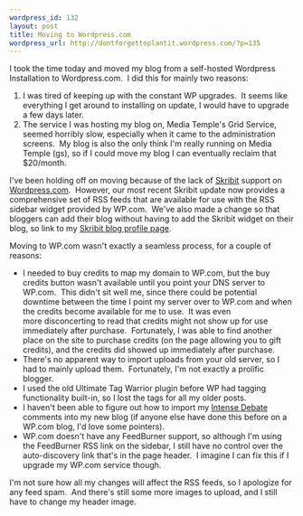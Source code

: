 ```yaml
--- 
wordpress_id: 132
layout: post
title: Moving to Wordpress.com
wordpress_url: http://dontforgettoplantit.wordpress.com/?p=135
---
```

I took the time today and moved my blog from a self-hosted Wordpress Installation to Wordpress.com.  I did this for mainly two reasons:
<ol>
	<li>I was tired of keeping up with the constant WP upgrades.  It seems like everything I get around to installing on update, I would have to upgrade a few days later.</li>
	<li>The service I was hosting my blog on, Media Temple's Grid Service, seemed horribly slow, especially when it came to the administration screens.  My blog is also the only think I'm really running on Media Temple (gs), so if I could move my blog I can eventually reclaim that $20/month.</li>
</ol>
I've been holding off on moving because of the lack of <a title="Social Suggestion Software" href="http://skribit.com">Skribit</a> support on <a href="http://wordpress.com">Wordpress.com</a>.  However, our most recent Skribit update now provides a comprehensive set of RSS feeds that are available for use with the RSS sidebar widget provided by WP.com.  We've also made a change so that bloggers can add their blog without having to add the Skribit widget on their blog, so link to my <a title="Skribit Page for Don't Forget to Plant it!" href="http://skribit.com/blogs/don-t-forget-to-plant-it">Skribit blog profile page</a>.

Moving to WP.com wasn't exactly a seamless process, for a couple of reasons:
<ul>
	<li>I needed to buy credits to map my domain to WP.com, but the buy credits button wasn't available until you point your DNS server to WP.com.  This didn't sit well me, since there could be potential downtime between the time I point my server over to WP.com and when the credits become available for me to use.  It was even more disconcerting to read that credits might not show up for use immediately after purchase.  Fortunately, I was able to find another place on the site to purchase credits (on the page allowing you to gift credits), and the credits did showed up immediately after purchase.</li>
	<li>There's no apparent way to import uploads from your old server, so I had to mainly upload them.  Fortunately, I'm not exactly a prolific blogger.</li>
	<li>I used the old Ultimate Tag Warrior plugin before WP had tagging functionality built-in, so I lost the tags for all my older posts.</li>
	<li>I haven't been able to figure out how to import my <a href="http://intensedebate.com">Intense Debate</a> comments into my new blog (if anyone else have done this before on a WP.com blog, I'd love some pointers).</li>
	<li>WP.com doesn't have any FeedBurner support, so although I'm using the FeedBurner RSS link on the sidebar, I still have no control over the auto-discovery link that's in the page header.  I imagine I can fix this if I upgrade my WP.com service though.</li>
</ul>
I'm not sure how all my changes will affect the RSS feeds, so I apologize for any feed spam.  And there's still some more images to upload, and I still have to change my header image.

 
